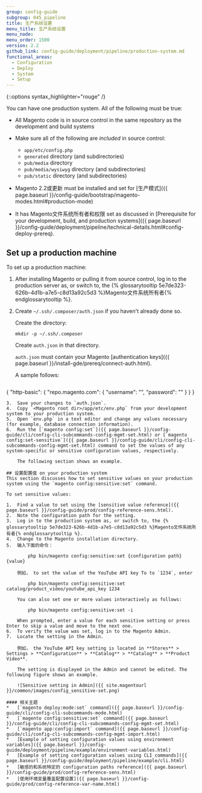 ```yaml
---
group: config-guide
subgroup: 045_pipeline
title: 生产系统设置
menu_title: 生产系统设置
menu_node:
menu_order: 1500
version: 2.2
github_link: config-guide/deployment/pipeline/production-system.md
functional_areas:
  - Configuration
  - Deploy
  - System
  - Setup
---
```


{::options syntax_highlighter="rouge" /}

You can have one production system. All of the following must be true:

*	All Magento code is in source control in the same repository as the development and build systems
*	Make sure all of the following are _included_ in source control:

	*	`app/etc/config.php`
	*	`generated` directory (and subdirectories)
	*	`pub/media` directory
	*	`pub/media/wysiwyg` directory (and subdirectories)
	*	`pub/static` directory (and subdirectories)

*	Magento 2.2或更新 must be installed and set for [生产模式]({{ page.baseurl }}/config-guide/bootstrap/magento-modes.html#production-mode)
*	It has Magento文件系统所有者和权限 set as discussed in [Prerequisite for your development, build, and production systems]({{ page.baseurl }}/config-guide/deployment/pipeline/technical-details.html#config-deploy-prereq).

## Set up a production machine
To set up a production machine:

1.	After installing Magento or pulling it from source control, log in to the production server as, or switch to, the {% glossarytooltip 5e7de323-626b-4d1b-a7e5-c8d13a92c5d3 %}Magento文件系统所有者{% endglossarytooltip %}.
2.	Create `~/.ssh/.composer/auth.json` if you haven't already done so.

	Create the directory:

		mkdir -p ~/.ssh/.composer

	Create `auth.json` in that directory.

	`auth.json` must contain your Magento [authentication keys]({{ page.baseurl }}/install-gde/prereq/connect-auth.html).

	A sample follows:

	``` json
{
   "http-basic": {
         "repo.magento.com": {
         "username": "<your public key>",
         "password": "<your private key>"
        }
  }
}
```
3.	Save your changes to `auth.json`.
4.	Copy `<Magento root dir>/app/etc/env.php` from your development system to your production system.
5.	Open `env.php` in a text editor and change any values necessary (for example, database connection information).
6.	Run the [`magento config:set`]({{ page.baseurl }}/config-guide/cli/config-cli-subcommands-config-mgmt-set.html) or [`magento config:set-sensitive`]({{ page.baseurl }}/config-guide/cli/config-cli-subcommands-config-mgmt-set.html) command to set the values of any system-specific or sensitive configuration values, respectively.

	The following section shows an example.

## 设置配置值 on your production system
This section discusses how to set sensitive values on your production system using the `magento config:sensitive:set` command.

To set sensitive values:

1.	Find a value to set using the [sensitive value reference]({{ page.baseurl }}/config-guide/prod/config-reference-sens.html).
2.	Note the configuration path for the setting.
3.	Log in to the production system as, or switch to, the {% glossarytooltip 5e7de323-626b-4d1b-a7e5-c8d13a92c5d3 %}Magento文件系统所有者{% endglossarytooltip %}.
4.	Change to the Magento installation directory.
5.	输入下面的命令：

		php bin/magento config:sensitive:set {configuration path} {value}

	例如， to set the value of the YouTube API key To to `1234`, enter

		php bin/magento config:sensitive:set catalog/product_video/youtube_api_key 1234

	You can also set one or more values interactively as follows:

		php bin/magento config:sensitive:set -i

	When prompted, enter a value for each sensitive setting or press Enter to skip a value and move to the next one.
6.	To verify the value was set, log in to the Magento Admin.
7.	Locate the setting in the Admin.

	例如， the YouTube API key setting is located in **Stores** > Settings > **Configuration** > **Catalog** > **Catalog** > **Product Video**.

	The setting is displayed in the Admin and cannot be edited. The following figure shows an example.

	![Sensitive setting in Admin]({{ site.magentourl }}/common/images/config_sensitive-set.png)

#### 相关主题
*	[`magento deploy:mode:set` command]({{ page.baseurl }}/config-guide/cli/config-cli-subcommands-mode.html)
*	[`magento config:sensitive:set` command]({{ page.baseurl }}/config-guide/cli/config-cli-subcommands-config-mgmt-set.html)
*	[`magento app:config:import` command]({{ page.baseurl }}/config-guide/cli/config-cli-subcommands-config-mgmt-import.html)
*	[Example of setting configuration values using environment variables]({{ page.baseurl }}/config-guide/deployment/pipeline/example/environment-variables.html)
*	[Example of setting configuration values using CLI commands]({{ page.baseurl }}/config-guide/deployment/pipeline/example/cli.html)
*	[敏感的和系统特定的 configuration paths reference]({{ page.baseurl }}/config-guide/prod/config-reference-sens.html)
*	[使用环境变量覆盖配置设置]({{ page.baseurl }}/config-guide/prod/config-reference-var-name.html)
